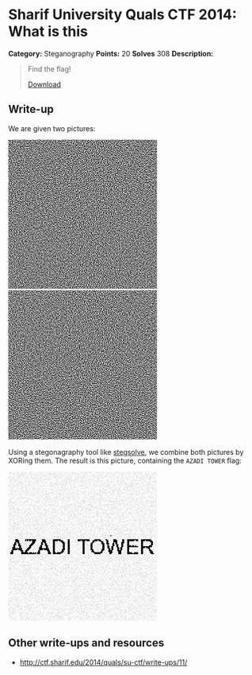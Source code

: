 # Sharif University Quals CTF 2014: What is this

**Category:** Steganography
**Points:** 20
**Solves** 308
**Description:**

> Find the flag!
>
> [Download](what-is-this.tar.gz)

## Write-up

We are given two pictures:

![](pic1.jpg)
![](pic2.jpg)

Using a stegonagraphy tool like [stegsolve](http://www.wechall.net/forum/show/thread/527/Stegsolve\_1.3/page-1), we combine both pictures by XORing them. The result is this picture, containing the `AZADI TOWER` flag:

![](azaditower.png)

## Other write-ups and resources

* <http://ctf.sharif.edu/2014/quals/su-ctf/write-ups/11/>

